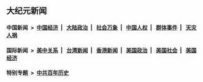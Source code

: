 ## 大纪元新闻

#### 中国新闻 &nbsp;>&nbsp; [中国经济](indexes/ncid283/README.md?06021245) &nbsp;| &nbsp; [大陆政治](indexes/ncid277/README.md?06021245) &nbsp;| &nbsp; [社会万象](indexes/ncid282/README.md?06021245) &nbsp;| &nbsp; [中国人权](indexes/ncid278/README.md?06021245) &nbsp;| &nbsp; [群体事件](indexes/ncid279/README.md?06021245) &nbsp;| &nbsp; [天灾人祸](indexes/ncid280/README.md?06021245)

#### 国际新闻 &nbsp;>&nbsp; [美中关系](indexes/nf1412576/README.md?06021245) &nbsp;| &nbsp; [台湾新闻](indexes/ncid1349361/README.md?06021245) &nbsp;| &nbsp; [香港新闻](indexes/ncid1349362/README.md?06021245) &nbsp;| &nbsp; [美国政治](indexes/ncid1078159/README.md?06021245) &nbsp;| &nbsp; [美国社会](indexes/ncid1078160/README.md?06021245) &nbsp;| &nbsp; [美国经济](indexes/ncid1078158/README.md?06021245)

#### 特别专题 &nbsp;>&nbsp; [中共百年历史](https://github.com/easy2view/epoch-special/blob/master/README.md?06021245)  
